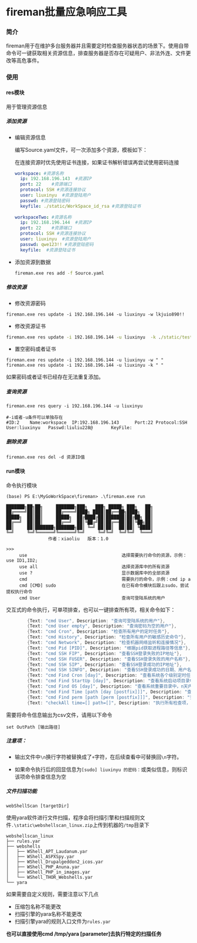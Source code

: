 # fireman批量应急响应工具

### 简介

fireman用于在维护多台服务器并且需要定时检查服务器状态的场景下。使用自带命令可一键获取相关资源信息，排查服务器是否存在可疑用户、非法外连、文件更改等高危事件。

### 使用

#### res模块

用于管理资源信息

##### 添加资源

* 编辑资源信息

  编写Source.yaml文件，可一次添加多个资源，模板如下：

  在连接资源时优先使用证书连接，如果证书解析错误再尝试使用密码连接

  ```yaml
  workspace: #资源名称
    ip: 192.168.196.143  #资源IP
    port: 22	#资源端口
    protocol: SSH #资源连接协议
    user: liuxinyu	#资源登陆用户
    passwd: #资源登陆密码
    keyfile: ./static/WorkSpace_id_rsa #资源登陆证书
    
  workspaceTwo: #资源名称
    ip: 192.168.196.144  #资源IP
    port: 22	#资源端口
    protocol: SSH #资源连接协议
    user: liuxinyu	#资源登陆用户
    passwd: qwe123!! #资源登陆密码
    keyfile:  #资源登陆证书

* 添加资源到数据

  ```cmd
  fireman.exe res add -f Source.yaml
  ```

##### 修改资源

* 修改资源密码

```
fireman.exe res update -i 192.168.196.144 -u liuxinyu -w lkjuio890!!
```

* 修改资源证书

```cmd
fireman.exe res update -i 192.168.196.144 -u liuxinyu  -k ./static/test_id_rsa
```

* 置空密码或者证书

```
fireman.exe res update -i 192.168.196.144 -u liuxinyu -w " " 
fireman.exe res update -i 192.168.196.144 -u liuxinyu -k " "
```

如果密码或者证书已经存在无法重复添加。

##### 查询资源

```
fireman.exe res query -i 192.168.196.144 -u liuxinyu

#-i或者-u条件可以单独存在
#ID:2    Name:workspace  IP:192.168.196.143      Port:22 Protocol:SSH    User:liuxinyu   Passwd:liuliu228@       KeyFile: 
```

##### 删除资源

```
fireman.exe res del -d 资源ID值
```

#### run模块

命令执行模块

```
(base) PS E:\MyGoWorkSpace\fireman> .\fireman.exe run
 
███████╗██╗██╗     ███████╗███╗   ███╗ █████╗ ███╗   ██╗
██╔════╝██║██║     ██╔════╝████╗ ████║██╔══██╗████╗  ██║
█████╗  ██║██║     █████╗  ██╔████╔██║███████║██╔██╗ ██║
██╔══╝  ██║██║     ██╔══╝  ██║╚██╔╝██║██╔══██║██║╚██╗██║
██║     ██║███████╗███████╗██║ ╚═╝ ██║██║  ██║██║ ╚████║
╚═╝     ╚═╝╚══════╝╚══════╝╚═╝     ╚═╝╚═╝  ╚═╝╚═╝  ╚═══╝
                作者：xiaoliu   版本：1.0

>>>
     use                                    选择需要执行命令的资源，示例：use ID1,ID2;                       
     use all                                选择资源库中的所有资源                                           
     use ?                                  显示数据库中的全部资源                                           
     cmd                                    需要执行的命令，示例：cmd ip a                                   
     cmd [CMD] sudo                         在已有命令模块后跟上sudo，尝试提权执行命令                       
     cmd User                               查询可登陆系统的用户                                             

```

交互式的命令执行，可单项排查，也可以一键排查所有项，相关命令如下：

```go
		{Text: "cmd User", Description: "查询可登陆系统的用户"},
		{Text: "cmd User empty", Description: "查询密码为空的用户"},
		{Text: "cmd Cron", Description: "检查所有用户的定时任务"},
		{Text: "cmd History", Description: "检查所有用户的敏感历史命令"},
		{Text: "cmd Network", Description: "检查机器网络监听和连接情况"},
		{Text: "cmd Pid [PID]", Description: "根据pid获取进程路径等信息"},
		{Text: "cmd SSH FIP", Description: "查看SSH登录失败的IP地址"},
		{Text: "cmd SSH FUSER", Description: "查看SSH登录失败的用户名称"},
		{Text: "cmd SSH SIP", Description: "查看SSH登录成功的IP地址"},
		{Text: "cmd SSH SINFO", Description: "查看SSH登录成功的日期、用户名、IP"},
		{Text: "cmd Find Cron [day]", Description: "查看系统各个级别定时任务目录中，n天内被修改的文件（参数为天数）"},
		{Text: "cmd Find StartUp [day]", Description: "查看系统启动项目录中，n天内被修改的文件（参数为天数）"},
		{Text: "cmd Find OS [day]", Description: "查看系统重要目录中，n天内被修改的文件（参数为天数）"},
		{Text: "cmd Find Time [path [day [postfix]]]", Description: "查看系统中指定时间内的文件的修改"},
		{Text: "cmd Find perm [path [perm [postfix]]]", Description: "查看系统中指定时间内存在修改的具有特定权限的文件"},
		{Text: "checkAll time=[] path=[]", Description: "执行所有检查项，time用于指定时间的项，path用于需要指定路径的项"},
```

需要将命令信息输出为csv文件，请用以下命令

```
set OutPath [输出路径]
```

##### 注意项：

* 输出文件中`\n`换行字符被替换成了`+`字符，在后续查看中可替换回`\n`字符。

* 如果命令执行后的回显信息为`[sudo] liuxinyu 的密码：`或类似信息，则标识该项命令排查信息为空




##### 文件扫描功能

```
webShellScan [targetDir]
```

使用yara软件进行文件扫描，程序会将扫描引擎和扫描规则文件`.\static\webshellscan_linux.zip`上传到机器的`/tmp`目录下

```
webshellscan_linux
├── rules.yar
├── webshells
│   ├── WShell_APT_Laudanum.yar
│   ├── WShell_ASPXSpy.yar
│   ├── WShell_Drupalgeddon2_icos.yar
│   ├── WShell_PHP_Anuna.yar
│   ├── WShell_PHP_in_images.yar
│   └── WShell_THOR_Webshells.yar
└── yara
```

如果需要自定义规则，需要注意以下几点

* 压缩包名称不能更改
* 扫描引擎的yara名称不能更改
* 扫描引擎yara的规则入口文件为`rules.yar`

**也可以直接使用cmd /tmp/yara [parameter]去执行特定的扫描任务**
